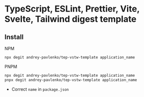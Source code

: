 # TypeScript, ESLint, Prettier, Vite, Svelte, Tailwind digest template

## Install

NPM
```sh
npx degit andrey-pavlenko/tep-vstw-template application_name
```

PNPM
```sh
npx degit andrey-pavlenko/tep-vstw-template application_name
pnpx degit andrey-pavlenko/tep-vstw-template application_name
```


- Correct `name` in `package.json`
